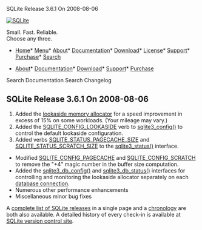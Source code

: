 




SQLite Release 3\.6\.1 On 2008\-08\-06




[![SQLite](../images/sqlite370_banner.gif)](../index.html)


Small. Fast. Reliable.  
Choose any three.


* [Home](../index.html)* [Menu](javascript:void(0))* [About](../about.html)* [Documentation](../docs.html)* [Download](../download.html)* [License](../copyright.html)* [Support](../support.html)* [Purchase](../prosupport.html)* [Search](javascript:void(0))




* [About](../about.html)* [Documentation](../docs.html)* [Download](../download.html)* [Support](../support.html)* [Purchase](../prosupport.html)






Search Documentation
Search Changelog







## SQLite Release 3\.6\.1 On 2008\-08\-06

1. Added the [lookaside memory allocator](../malloc.html#lookaside) for a speed improvement in excess
 of 15% on some workloads. (Your mileage may vary.)
2. Added the [SQLITE\_CONFIG\_LOOKASIDE](../c3ref/c_config_covering_index_scan.html#sqliteconfiglookaside) verb to [sqlite3\_config()](../c3ref/config.html) to control
 the default lookaside configuration.
3. Added verbs [SQLITE\_STATUS\_PAGECACHE\_SIZE](../c3ref/c_status_malloc_count.html#sqlitestatuspagecachesize) and
 [SQLITE\_STATUS\_SCRATCH\_SIZE](../c3ref/c_status_malloc_count.html#sqlitestatusscratchsize) to the [sqlite3\_status()](../c3ref/status.html) interface.
- Modified [SQLITE\_CONFIG\_PAGECACHE](../c3ref/c_config_covering_index_scan.html#sqliteconfigpagecache) and [SQLITE\_CONFIG\_SCRATCH](../c3ref/c_config_covering_index_scan.html#sqliteconfigscratch) to remove
 the "\+4" magic number in the buffer size computation.
- Added the [sqlite3\_db\_config()](../c3ref/db_config.html) and [sqlite3\_db\_status()](../c3ref/db_status.html) interfaces for
 controlling and monitoring the lookaside allocator separately on each
 [database connection](../c3ref/sqlite3.html).
- Numerous other performance enhancements
- Miscellaneous minor bug fixes



A [complete list of SQLite releases](../changes.html)
 in a single page and a [chronology](../chronology.html) are both also available.
 A detailed history of every
 check\-in is available at
 [SQLite version control site](https://www.sqlite.org/src/timeline).


